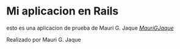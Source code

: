 # Mi aplicacion en Rails
 esto es una aplicacion de prueba de Mauri G. Jaque
 [*MauriGJaque*](https://maurigj)

 Realizado por Mauri G. Jaque